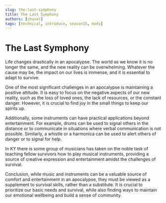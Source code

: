 ```yaml
---
slug: the-last-symphony
title: The Last Symphony
authors: [chaser]
tags: [technical, introduce, season15, mods]
---
```


# The Last Symphony 


Life changes drastically in an apocalypse. The world as we know it is no longer the same, and the new reality can be overwhelming. Whatever the cause may be, the impact on our lives is immense, and it is essential to adapt to survive.

One of the most significant challenges in an apocalypse is maintaining a positive attitude. It is easy to focus on the negative aspects of our new reality, such as the loss of loved ones, the lack of resources, or the constant danger. However, it is crucial to find joy in the small things to keep our spirits up.

Additionally, some instruments can have practical applications beyond entertainment. For example, drums can be used to signal others in the distance or to communicate in situations where verbal communication is not possible. Similarly, a whistle or a harmonica can be used to alert others of danger or to signal for help.

In KY there is some group of musicians has taken on the noble task of teaching fellow survivors how to play musical instruments, providing a source of creative expression and entertainment amidst the challenges of survival.

Conclusion, while music and instruments can be a valuable source of comfort and entertainment in an apocalypse, they must be viewed as a supplement to survival skills, rather than a substitute. It is crucial to prioritize our basic needs and survival, while also finding ways to maintain our emotional wellbeing and build a sense of community.
